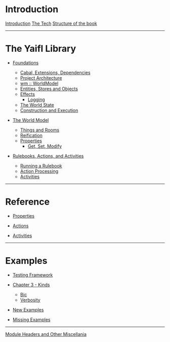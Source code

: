 # Introduction

[Introduction](./README.md)
[The Tech](intro/tech.md)
[Structure of the book](intro/structure.md)

---

# The Yaifl Library

- [Foundations](foundations/foundations.md)
  - [Cabal, Extensions, Dependencies](foundations/cabal.md)
  - [Project Architecture](foundations/architecture.md)
  - [wm :: WorldModel](foundations/worldmodel.md)
  - [Entities, Stores and Objects](foundations/entities.md)
  - [Effects](foundations/effects.md)
    - [Logging](foundations/logging.md)
  - [The World State](world/state.md)
  - [Construction and Execution](foundations/construction.md)
- [The World Model](world/worldmodel.md)
  - [Things and Rooms](world/things.md)
  - [Reification](world/reification.md)
  - [Properties](world/properties.md)
    - [Get, Set, Modify](world/getsetmodify.md)
  
- [Rulebooks, Actions, and Activities](rulebooks/rulebooks.md)
  - [Running a Rulebook](rulebooks/running.md)
  - [Action Processing](rulebooks/ap.md)
  - [Activities](rulebooks/activities.md)

---

# Reference

- [Properties]()

- [Actions]()
- [Activities]()

--- 

# Examples

- [Testing Framework](tests/framework.md)

- [Chapter 3 - Kinds](tests/chapter3.md)
  - [Bic](tests/bic.md)
  - [Verbosity](tests/verbosity.md)

- [New Examples](tests/new.md)

- [Missing Examples](tests/missing.md)
---

[Module Headers and Other Miscellania](other_miscellania.md)